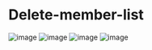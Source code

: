 # Delete-member-list

![image](https://user-images.githubusercontent.com/102707554/172593144-cf8501cb-130a-44ae-8be7-4e84718e50ac.png)
![image](https://user-images.githubusercontent.com/102707554/172593194-2d7814c2-08db-4906-a036-581986f544b0.png)
![image](https://user-images.githubusercontent.com/102707554/172593218-1c75be95-52c2-4735-b8cd-5a97fb5daf49.png)
![image](https://user-images.githubusercontent.com/102707554/172593249-b5f2a86f-e45d-462b-a6f5-707bc374d902.png)

